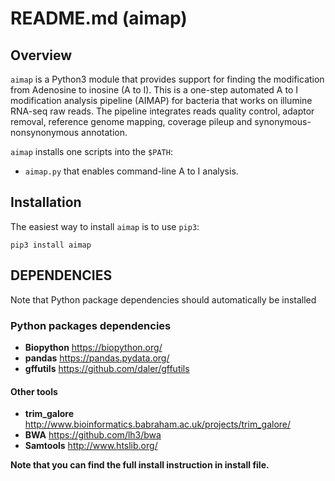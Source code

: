 # README.md (aimap)
## Overview
`aimap` is a Python3 module that provides support for finding the modification from Adenosine to inosine (A to I). This is a one-step automated A to I modification analysis pipeline (AIMAP) for bacteria that works on illumine RNA-seq raw reads. 
The pipeline integrates reads quality control, adaptor removal, reference genome mapping, coverage pileup and synonymous-nonsynonymous annotation.

`aimap` installs one scripts into the `$PATH`:

* `aimap.py` that enables command-line A to I analysis.

## Installation

The easiest way to install `aimap` is to use `pip3`:

```
pip3 install aimap
```

## DEPENDENCIES

Note that Python package dependencies should automatically be installed

### Python packages dependencies

* **Biopython** <https://biopython.org/>
* **pandas** <https://pandas.pydata.org/>
* **gffutils** <https://github.com/daler/gffutils>

#### Other tools

* **trim_galore** <http://www.bioinformatics.babraham.ac.uk/projects/trim_galore/>
* **BWA** <https://github.com/lh3/bwa>
* **Samtools** <http://www.htslib.org/>

**Note that you can find the full install instruction in install file.**


